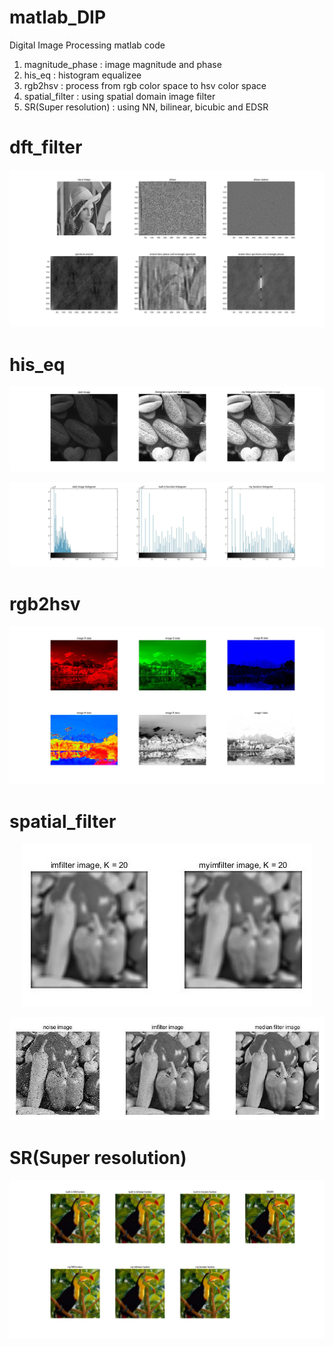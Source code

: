 # matlab_DIP

Digital Image Processing matlab code

1. magnitude_phase : image magnitude and phase
2. his_eq : histogram equalizee
3. rgb2hsv : process from rgb color space to hsv color space
4. spatial_filter : using spatial domain image filter
5. SR(Super resolution) : using NN, bilinear, bicubic and EDSR

# dft_filter
<p align="center"><img src="/test_image/mag_phase.jpg"></p>

# his_eq
<p align="center"><img src="/test_image/his_eq1.jpg"></p>
<p align="center"><img src="/test_image/his_eq2.jpg"></p>

# rgb2hsv
<p align="center"><img src="/test_image/HSI.jpg"></p>

# spatial_filter
<p align="center"><img src="/test_image/Sfilter2.jpg"></p>
<p align="center"><img src="/test_image/Sfilter4.jpg"></p>

# SR(Super resolution)
<p align="center"><img src="/test_image/SR.jpg"></p>
